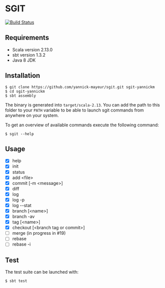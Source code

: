 # SGIT

[![Build Status](https://travis-ci.org/yannick-mayeur/sgit.svg?branch=master)](https://travis-ci.org/yannick-mayeur/sgit)

## Requirements

* Scala version 2.13.0
* sbt version 1.3.2
* Java 8 JDK

## Installation

```
$ git clone https://github.com/yannick-mayeur/sgit.git sgit-yannickm
$ cd sgit-yannickm
$ sbt assembly
```

The binary is generated into `target/scala-2.13`. You can add the
path to this folder to your `PATH` variable to be able to launch sgit
commands from anywhere on your system.

To get an overview of available commands execute the following command:

```
$ sgit --help
```

## Usage

- [x] help
- [x] init
- [x] status
- [x] add \<file\>
- [x] commit \[-m \<message\>\]
- [x] diff
- [x] log
- [x] log -p
- [x] log --stat
- [x] branch \[\<name\>\]
- [x] branch -av
- [x] tag \[\<name\>\]
- [x] checkout \[\<branch tag or commit\>\]
- [ ] merge (in progress in #19) 
- [ ] rebase
- [ ] rebase -i

## Test

The test suite can be launched with:

```
$ sbt test
```
